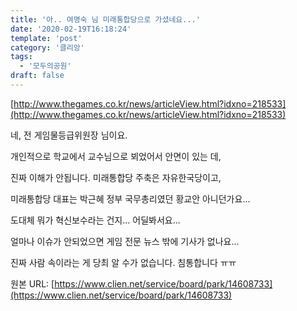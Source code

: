```yaml
---
title: '아.. 여명숙 님 미래통합당으로 가셨네요...'
date: '2020-02-19T16:18:24'
template: 'post'
category: '클리앙'
tags: 
  - '모두의공원'
draft: false
---
```


[](http://www.thegames.co.kr/news/articleView.html?idxno=218533)[http://www.thegames.co.kr/news/articleView.html?idxno=218533](http://www.thegames.co.kr/news/articleView.html?idxno=218533)

  

네, 전 게임물등급위원장 님이요. 

  

개인적으로 학교에서 교수님으로 뵈었어서 안면이 있는 데,

  

진짜 이해가 안됩니다. 미래통합당 주축은 자유한국당이고, 

  

미래통합당 대표는 박근혜 정부 국무총리였던 황교안 아니던가요...

  

도대체 뭐가 혁신보수라는 건지... 어딜봐서요...

  

얼마나 이슈가 안되었으면 게임 전문 뉴스 밖에 기사가 없나요...

  

진짜 사람 속이라는 게 당최 알 수가 없습니다. 침통합니다 ㅠㅠ

원본 URL: [https://www.clien.net/service/board/park/14608733](https://www.clien.net/service/board/park/14608733)